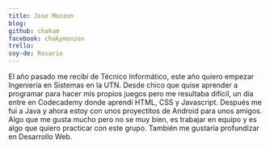 ```yaml
---
title: Jose Monzon
blog:
github: chakum
facebook: chakymonzon
trello:
soy-de: Rosario
---
```


El año pasado me recibí de Técnico Informático, este año quiero empezar Ingeniería en Sistemas en la UTN. Desde chico que quise aprender a programar para hacer mis propios juegos pero me resultaba difícil, un día entre en Codecademy donde aprendí HTML, CSS y Javascript. Después me fui a Java y ahora estoy con unos proyectitos de Android para unos amigos. Algo que me gusta mucho pero no se muy bien, es trabajar en equipo y es algo que quiero practicar con este grupo. También me gustaría profundizar en Desarrollo Web.
